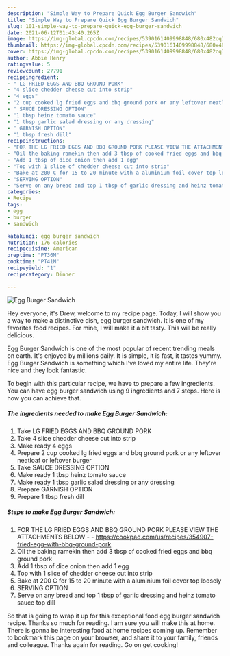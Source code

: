 ```yaml
---
description: "Simple Way to Prepare Quick Egg Burger Sandwich"
title: "Simple Way to Prepare Quick Egg Burger Sandwich"
slug: 101-simple-way-to-prepare-quick-egg-burger-sandwich
date: 2021-06-12T01:43:40.265Z
image: https://img-global.cpcdn.com/recipes/5390161409998848/680x482cq70/egg-burger-sandwich-recipe-main-photo.jpg
thumbnail: https://img-global.cpcdn.com/recipes/5390161409998848/680x482cq70/egg-burger-sandwich-recipe-main-photo.jpg
cover: https://img-global.cpcdn.com/recipes/5390161409998848/680x482cq70/egg-burger-sandwich-recipe-main-photo.jpg
author: Abbie Henry
ratingvalue: 5
reviewcount: 27791
recipeingredient:
- " LG FRIED EGGS AND BBQ GROUND PORK"
- "4 slice chedder cheese cut into strip"
- "4 eggs"
- "2 cup cooked lg fried eggs and bbq ground pork or any leftover neatloaf or leftover burger"
- " SAUCE DRESSING OPTION"
- "1 tbsp heinz tomato sauce"
- "1 tbsp garlic salad dressing or any dressing"
- " GARNISH OPTION"
- "1 tbsp fresh dill"
recipeinstructions:
- "FOR THE LG FRIED EGGS AND BBQ GROUND PORK PLEASE VIEW THE ATTACHMENTS BELOW  https://cookpad.com/us/recipes/354907-fried-egg-with-bbq-ground-pork"
- "Oil the baking ramekin then add 3 tbsp of cooked fried eggs and bbq ground pork"
- "Add 1 tbsp of dice onion then add 1 egg"
- "Top with 1 slice of chedder cheese cut into strip"
- "Bake at 200 C for 15 to 20 minute with a aluminium foil cover top loosely"
- "SERVING OPTION"
- "Serve on any bread and top 1 tbsp of garlic dressing and heinz tomato sauce top dill"
categories:
- Recipe
tags:
- egg
- burger
- sandwich

katakunci: egg burger sandwich 
nutrition: 176 calories
recipecuisine: American
preptime: "PT36M"
cooktime: "PT41M"
recipeyield: "1"
recipecategory: Dinner

---
```



![Egg Burger Sandwich](https://img-global.cpcdn.com/recipes/5390161409998848/680x482cq70/egg-burger-sandwich-recipe-main-photo.jpg)

Hey everyone, it's Drew, welcome to my recipe page. Today, I will show you a way to make a distinctive dish, egg burger sandwich. It is one of my favorites food recipes. For mine, I will make it a bit tasty. This will be really delicious.



Egg Burger Sandwich is one of the most popular of recent trending meals on earth. It's enjoyed by millions daily. It is simple, it is fast, it tastes yummy. Egg Burger Sandwich is something which I've loved my entire life. They're nice and they look fantastic.


To begin with this particular recipe, we have to prepare a few ingredients. You can have egg burger sandwich using 9 ingredients and 7 steps. Here is how you can achieve that.

<!--inarticleads1-->

##### The ingredients needed to make Egg Burger Sandwich:

1. Take  LG FRIED EGGS AND BBQ GROUND PORK
1. Take 4 slice chedder cheese cut into strip
1. Make ready 4 eggs
1. Prepare 2 cup cooked lg fried eggs and bbq ground pork or any leftover neatloaf or leftover burger
1. Take  SAUCE DRESSING OPTION
1. Make ready 1 tbsp heinz tomato sauce
1. Make ready 1 tbsp garlic salad dressing or any dressing
1. Prepare  GARNISH OPTION
1. Prepare 1 tbsp fresh dill




<!--inarticleads2-->

##### Steps to make Egg Burger Sandwich:

1. FOR THE LG FRIED EGGS AND BBQ GROUND PORK PLEASE VIEW THE ATTACHMENTS BELOW -  - https://cookpad.com/us/recipes/354907-fried-egg-with-bbq-ground-pork
1. Oil the baking ramekin then add 3 tbsp of cooked fried eggs and bbq ground pork
1. Add 1 tbsp of dice onion then add 1 egg
1. Top with 1 slice of chedder cheese cut into strip
1. Bake at 200 C for 15 to 20 minute with a aluminium foil cover top loosely
1. SERVING OPTION
1. Serve on any bread and top 1 tbsp of garlic dressing and heinz tomato sauce top dill




So that is going to wrap it up for this exceptional food egg burger sandwich recipe. Thanks so much for reading. I am sure you will make this at home. There is gonna be interesting food at home recipes coming up. Remember to bookmark this page on your browser, and share it to your family, friends and colleague. Thanks again for reading. Go on get cooking!
